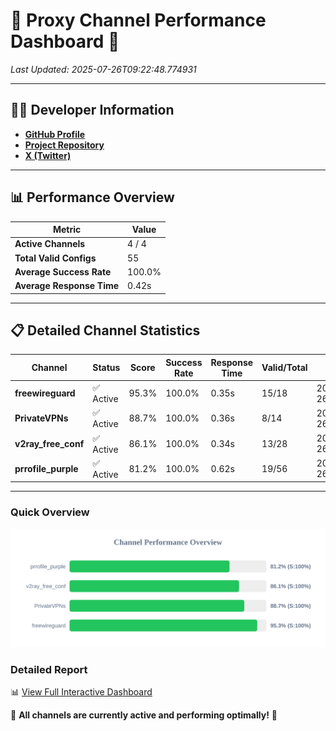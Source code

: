# 🌟 Proxy Channel Performance Dashboard 🌟

_Last Updated: 2025-07-26T09:22:48.774931_

---

## 👩‍💻 Developer Information

- **[GitHub Profile](https://github.com/4n0nymou3)**  
- **[Project Repository](https://github.com/4n0nymou3/multi-proxy-config-fetcher)**  
- **[X (Twitter)](https://x.com/4n0nymou3)**  

---

## 📊 Performance Overview

| Metric                | Value       |
|-----------------------|-------------|
| **Active Channels**   | 4 / 4       |
| **Total Valid Configs** | 55          |
| **Average Success Rate** | 100.0%      |
| **Average Response Time** | 0.42s       |

---

## 📋 Detailed Channel Statistics

| Channel          | Status     | Score  | Success Rate | Response Time | Valid/Total | Last Success               |
|------------------|------------|--------|--------------|---------------|-------------|----------------------------|
| **freewireguard**  | ✅ Active  | 95.3%  | 100.0% | 0.35s         | 15/18       | 2025-07-26T09:22:48.772921 |
| **PrivateVPNs**  | ✅ Active  | 88.7%  | 100.0% | 0.36s         | 8/14       | 2025-07-26T09:22:48.394137 |
| **v2ray_free_conf**  | ✅ Active  | 86.1%  | 100.0% | 0.34s         | 13/28       | 2025-07-26T09:22:47.986812 |
| **prrofile_purple**  | ✅ Active  | 81.2%  | 100.0% | 0.62s         | 19/56       | 2025-07-26T09:22:47.602459 |

---

### Quick Overview
<div align="center">
  <a href="https://raw.githubusercontent.com/nullluser/NullRepo/refs/heads/main/assets/channel_stats_chart.svg">
    <img src="https://raw.githubusercontent.com/nullluser/NullRepo/refs/heads/main/assets/channel_stats_chart.svg" alt="Source Performance Statistics" width="800">
  </a>
</div>

### Detailed Report
📊 [View Full Interactive Dashboard](https://htmlpreview.github.io/?https://github.com/nullluser/NullRepo/blob/main/assets/performance_report.html)

🎉 **All channels are currently active and performing optimally!** 🎉
